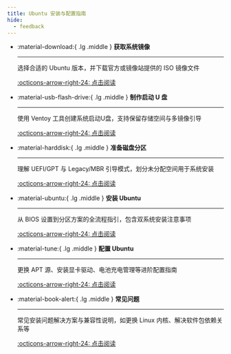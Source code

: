 ```yaml
---
title: Ubuntu 安装与配置指南
hide:
  - feedback
---
```


<div class="grid cards" markdown>

-   :material-download:{ .lg .middle } __获取系统镜像__

    ---

    选择合适的 Ubuntu 版本，并下载官方或镜像站提供的 ISO 镜像文件

    [:octicons-arrow-right-24: 点击阅读](download-iso.md)

-   :material-usb-flash-drive:{ .lg .middle } __制作启动 U 盘__

    ---

    使用 Ventoy 工具创建系统启动U盘，支持保留存储空间与多镜像引导

    [:octicons-arrow-right-24: 点击阅读](create-boot-usb.md)

-   :material-harddisk:{ .lg .middle } __准备磁盘分区__

    ---

    理解 UEFI/GPT 与 Legacy/MBR 引导模式，划分未分配空间用于系统安装

    [:octicons-arrow-right-24: 点击阅读](boot-and-disk.md)

-   :material-ubuntu:{ .lg .middle } __安装 Ubuntu__

    ---

    从 BIOS 设置到分区方案的全流程指引，包含双系统安装注意事项

    [:octicons-arrow-right-24: 点击阅读](installation.md)

-   :material-tune:{ .lg .middle } __配置 Ubuntu__

    ---

    更换 APT 源、安装显卡驱动、电池充电管理等进阶配置指南

    [:octicons-arrow-right-24: 点击阅读](configuration/index.md)

-   :material-book-alert:{ .lg .middle } __常见问题__

    ---

    常见安装问题解决方案与兼容性说明，如更换 Linux 内核、解决软件包依赖关系等

    [:octicons-arrow-right-24: 点击阅读](boot-and-disk.md)

</div>
